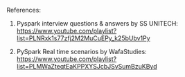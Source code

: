 References:
1. Pyspark interview questions & answers by SS UNITECH:
https://www.youtube.com/playlist?list=PLNRxk1s77zfj2M2MuCuEPy_k25bUbv1Py

2. PySpark Real time scenarios by WafaStudies:
https://www.youtube.com/playlist?list=PLMWaZteqtEaKPPXYSJcbJSvSumBzuKByd
